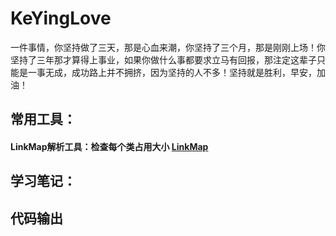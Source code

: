 # KeYingLove
一件事情，你坚持做了三天，那是心血来潮，你坚持了三个月，那是刚刚上场！你坚持了三年那才算得上事业，如果你做什么事都要求立马有回报，那注定这辈子只能是一事无成，成功路上并不拥挤，因为坚持的人不多！坚持就是胜利，早安，加油！




## 常用工具：
#### LinkMap解析工具：检查每个类占用大小 [LinkMap](https://github.com/huanxsd/LinkMap) 
      
## 学习笔记：


## 代码输出
